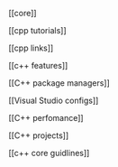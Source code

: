 [[core]]

[[cpp tutorials]]

[[cpp links]]

[[c++ features]]

[[C++ package managers]]

[[Visual Studio configs]]

[[C++ perfomance]]

[[C++ projects]]

[[c++ core guidlines]]

